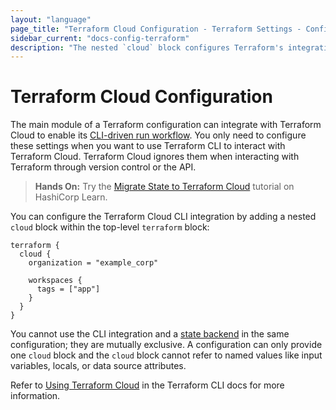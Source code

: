 ```yaml
---
layout: "language"
page_title: "Terraform Cloud Configuration - Terraform Settings - Configuration Language"
sidebar_current: "docs-config-terraform"
description: "The nested `cloud` block configures Terraform's integration with Terraform Cloud."
---
```


# Terraform Cloud Configuration

The main module of a Terraform configuration can integrate with Terraform Cloud to enable its
[CLI-driven run workflow](/docs/cloud/run/cli.html). You only need to configure these settings when you want to use Terraform CLI to interact with Terraform Cloud. Terraform Cloud ignores them when interacting with
Terraform through version control or the API.

> **Hands On:** Try the [Migrate State to Terraform Cloud](https://learn.hashicorp.com/tutorials/terraform/cloud-migrate) tutorial on HashiCorp Learn.

You can configure the Terraform Cloud CLI integration by adding a nested `cloud` block within the top-level
`terraform` block:

```hcl
terraform {
  cloud {
    organization = "example_corp"

    workspaces {
      tags = ["app"]
    }
  }
}
```

You cannot use the CLI integration and a [state backend](/docs/language/settings/backends/index.html) in the same configuration; they are mutually exclusive. A configuration can only provide one `cloud` block and the `cloud` block cannot refer to named values like input variables, locals, or data source attributes.

Refer to [Using Terraform Cloud](/docs/cli/cloud/index.html) in the Terraform CLI docs for more information.
